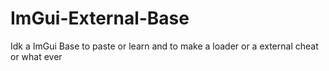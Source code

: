 # ImGui-External-Base
Idk a ImGui Base to paste or learn and to make a loader or a external cheat or what ever
